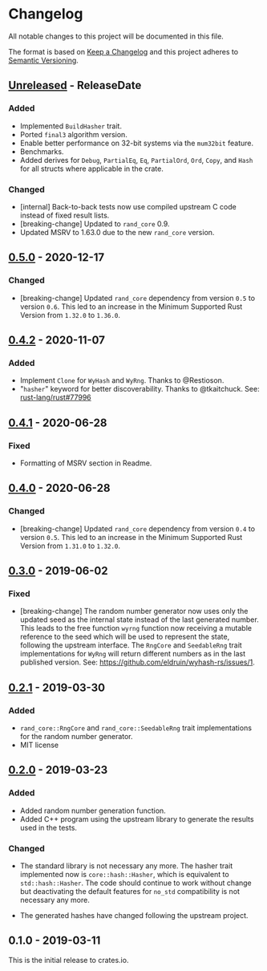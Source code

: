 # Changelog

All notable changes to this project will be documented in this file.

The format is based on [Keep a Changelog](http://keepachangelog.com/en/1.0.0/)
and this project adheres to [Semantic Versioning](http://semver.org/spec/v2.0.0.html).

<!-- next-header -->
## [Unreleased] - ReleaseDate

### Added
- Implemented `BuildHasher` trait.
- Ported `final3` algorithm version.
- Enable better performance on 32-bit systems via the `mum32bit` feature.
- Benchmarks.
- Added derives for `Debug`, `PartialEq`, `Eq`, `PartialOrd`, `Ord`, `Copy`, and `Hash` for all structs where applicable in the crate.

### Changed
- [internal] Back-to-back tests now use compiled upstream C code instead of fixed result lists.
- [breaking-change] Updated to `rand_core` 0.9.
- Updated MSRV to 1.63.0 due to the new `rand_core` version.

## [0.5.0] - 2020-12-17

### Changed
- [breaking-change] Updated `rand_core` dependency from version `0.5` to version
  `0.6`. This led to an increase in the Minimum Supported Rust Version from
  `1.32.0` to `1.36.0`.

## [0.4.2] - 2020-11-07
### Added
- Implement `Clone` for `WyHash` and `WyRng`. Thanks to @Restioson.
- "`hasher`" keyword for better discoverability. Thanks to @tkaitchuck.
  See: [rust-lang/rust#77996](https://github.com/rust-lang/rust/pull/77996)

## [0.4.1] - 2020-06-28
### Fixed
- Formatting of MSRV section in Readme.

## [0.4.0] - 2020-06-28
### Changed
- [breaking-change] Updated `rand_core` dependency from version `0.4` to version
  `0.5`. This led to an increase in the Minimum Supported Rust Version from
  `1.31.0` to `1.32.0`.

## [0.3.0] - 2019-06-02
### Fixed
- [breaking-change] The random number generator now uses only the updated seed
  as the internal state instead of the last generated number. This leads to the
  free function `wyrng` function now receiving a mutable reference to the seed
  which will be used to represent the state, following the upstream interface.
  The `RngCore` and `SeedableRng` trait implementations for `WyRng` will return
  different numbers as in the last published version.
  See: https://github.com/eldruin/wyhash-rs/issues/1.

## [0.2.1] - 2019-03-30
### Added
- `rand_core::RngCore` and `rand_core::SeedableRng` trait implementations
  for the random number generator.
- MIT license

## [0.2.0] - 2019-03-23
### Added
- Added random number generation function.
- Added C++ program using the upstream library to generate the results used
  in the tests.

### Changed
- The standard library is not necessary any more. The hasher trait implemented
  now is `core::hash::Hasher`, which is equivalent to `std::hash::Hasher`.
  The code should continue to work without change but deactivating
  the default features for `no_std` compatibility is not necessary any more.

- The generated hashes have changed following the upstream project.

## 0.1.0 - 2019-03-11

This is the initial release to crates.io.

<!-- next-url -->
[Unreleased]: https://github.com/eldruin/wyhash-rs/compare/v0.5.0...HEAD
[0.5.0]: https://github.com/eldruin/wyhash-rs/compare/v0.4.2...v0.5.0
[0.4.2]: https://github.com/eldruin/wyhash-rs/compare/v0.4.1...v0.4.2
[0.4.1]: https://github.com/eldruin/wyhash-rs/compare/v0.4.0...v0.4.1
[0.4.0]: https://github.com/eldruin/wyhash-rs/compare/v0.3.0...v0.4.0
[0.3.0]: https://github.com/eldruin/wyhash-rs/compare/v0.2.1...v0.3.0
[0.2.1]: https://github.com/eldruin/wyhash-rs/compare/v0.2.0...v0.2.1
[0.2.0]: https://github.com/eldruin/wyhash-rs/compare/v0.1.0...v0.2.0
